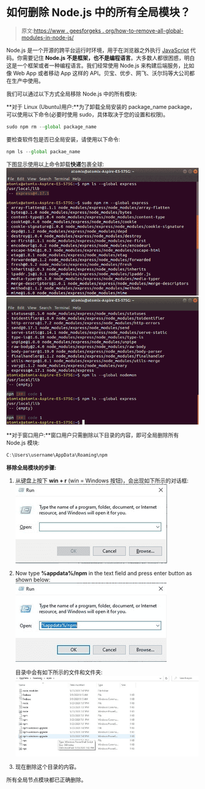 # 如何删除 Node.js 中的所有全局模块？

> 原文:[https://www . geesforgeks . org/how-to-remove-all-global-modules-in-node-js/](https://www.geeksforgeeks.org/how-to-remove-all-global-modules-in-node-js/)

Node.js 是一个开源的跨平台运行时环境，用于在浏览器之外执行 [JavaScript](https://www.geeksforgeeks.org/JavaScript-tutorial/) 代码。你需要记住 **Node.js 不是框架，也不是编程语言**。大多数人都很困惑，明白这是一个框架或者一种编程语言。我们经常使用 Node.js 来构建后端服务，比如像 Web App 或者移动 App 这样的 API。贝宝、优步、网飞、沃尔玛等大公司都在生产中使用。

我们可以通过以下方式全局移除 Node.js 中的所有模块:

**对于 Linux (Ubuntu)用户:**为了卸载全局安装的 package_name package，可以使用以下命令(必要时使用 sudo，具体取决于您的设置和权限)。

```js
sudo npm rm --global package_name

```

要检查软件包是否已全局安装，请使用以下命令:

```js
npm ls --global packae_name

```

下图显示使用以上命令卸载**快递**包裹全球:
![](img/9e5c5d2114d34d98bc1e7a053c353ad7.png)
![](img/4ad95abc4ce4499e3fdbde246199c404.png)

**对于窗口用户:**窗口用户只需删除以下目录的内容，即可全局删除所有 Node.js 模块:

```js
C:\Users\username\AppData\Roaming\npm
```

**移除全局模块的步骤:**

1.  从键盘上按下 **win + r** (win = Windows 按钮)，会出现如下所示的对话框:
    ![](img/7b8fe3167bf8d7f3fac0482a9de804ed.png)
2.  Now type **%appdata%/npm** in the text field and press enter button as shown below:
    ![](img/a0698002163e795dde05bcc6ddaf697a.png)

    目录中会有如下所示的文件和文件夹:
    ![](img/10621d48bd8d19c3eb94bde02a7f0230.png)

3.  现在删除这个目录的内容。

所有全局节点模块都已正确删除。